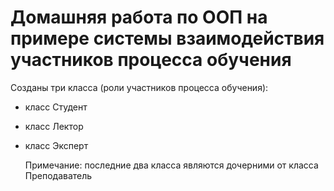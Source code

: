# Домашняя работа по ООП на примере системы взаимодействия участников процесса обучения 

Созданы три класса (роли участников процесса обучения):
- класс Студент
- класс Лектор
- класс Эксперт
  
  Примечание: последние два класса являются дочерними от класса Преподаватель